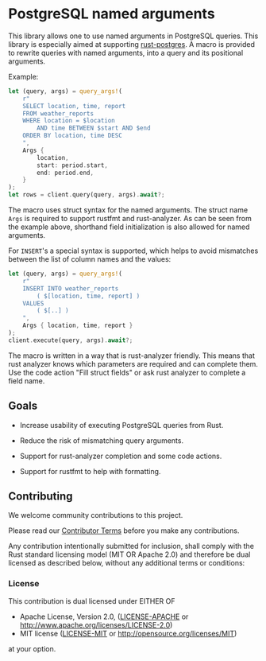 # PostgreSQL named arguments

This library allows one to use named arguments in PostgreSQL queries. This
library is especially aimed at supporting
[rust-postgres](https://github.com/sfackler/rust-postgres). A macro is provided
to rewrite queries with named arguments, into a query and its positional
arguments.

Example:

```rust
let (query, args) = query_args!(
    r"
    SELECT location, time, report
    FROM weather_reports
    WHERE location = $location
        AND time BETWEEN $start AND $end
    ORDER BY location, time DESC
    ",
    Args {
        location,
        start: period.start,
        end: period.end,
    }
);
let rows = client.query(query, args).await?;
```

The macro uses struct syntax for the named arguments. The struct name `Args` is required to support rustfmt and rust-analyzer.
As can be seen from the example above, shorthand field initialization is also allowed for named arguments.

For `INSERT`'s a special syntax is supported, which helps to avoid mismatches
between the list of column names and the values:

```rust
let (query, args) = query_args!(
    r"
    INSERT INTO weather_reports
        ( $[location, time, report] ) 
    VALUES 
        ( $[..] )
    ",
    Args { location, time, report }
);
client.execute(query, args).await?;
```

The macro is written in a way that is rust-analyzer friendly.
This means that rust analyzer knows which parameters are required and can complete them.
Use the code action "Fill struct fields" or ask rust analyzer to complete a field name.

## Goals

- Increase usability of executing PostgreSQL queries from Rust.

- Reduce the risk of mismatching query arguments.

- Support for rust-analyzer completion and some code actions.

- Support for rustfmt to help with formatting.

## Contributing

We welcome community contributions to this project.

Please read our [Contributor Terms](CONTRIBUTING.md#contributor-terms) before
you make any contributions.

Any contribution intentionally submitted for inclusion, shall comply with the
Rust standard licensing model (MIT OR Apache 2.0) and therefore be dual licensed
as described below, without any additional terms or conditions:

### License

This contribution is dual licensed under EITHER OF

- Apache License, Version 2.0, ([LICENSE-APACHE](LICENSE-APACHE) or <http://www.apache.org/licenses/LICENSE-2.0>)
- MIT license ([LICENSE-MIT](LICENSE-MIT) or <http://opensource.org/licenses/MIT>)

at your option.

